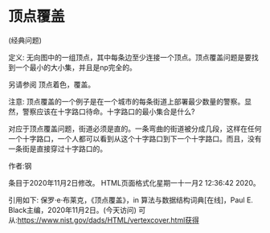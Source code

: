 # 顶点覆盖


(经典问题)



定义:
无向图中的一组顶点，其中每条边至少连接一个顶点。顶点覆盖问题是要找到一个最小的大小集，并且是np完全的。



另请参阅
顶点着色，覆盖。



注意:
顶点覆盖的一个例子是在一个城市的每条街道上部署最少数量的警察。显然，警察应该在十字路口待命。十字路口的最小集合是什么?

对应于顶点覆盖问题，街道必须是直的。一条弯曲的街道被分成几段，这样在任何一个十字路口，一个人都可以看到从这个十字路口到下一个十字路口。而且，没有一条街是直接穿过十字路口的。


作者:钢







条目于2020年11月2日修改。
HTML页面格式化星期一十一月2 12:36:42 2020。



引用如下:
保罗·e·布莱克，《顶点覆盖》，in
算法与数据结构词典[在线]，Paul E. Black主编，2020年11月2日。(今天访问)
可从:https://www.nist.gov/dads/HTML/vertexcover.html获得